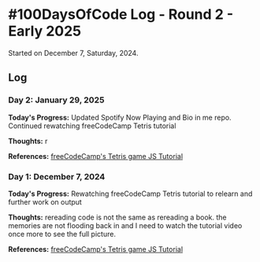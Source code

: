 # #100DaysOfCode Log - Round 2 - Early 2025

Started on December 7, Saturday, 2024.

## Log
### Day 2: January 29, 2025

**Today's Progress:** Updated Spotify Now Playing and Bio in me repo. Continued rewatching freeCodeCamp Tetris tutorial 

**Thoughts:** r

[**Link to work:**]::

**References:** [freeCodeCamp's Tetris game JS Tutorial][tetrisJS] 


### Day 1: December 7, 2024

**Today's Progress:** Rewatching freeCodeCamp Tetris tutorial to relearn and further work on output

**Thoughts:** rereading code is not the same as rereading a book. the memories are not flooding back in and I need to watch the tutorial video once more to see the full picture.

[**Link to work:**]::

**References:** [freeCodeCamp's Tetris game JS Tutorial][tetrisJS] 


<!-- link references -->
[tetrisJS]: https://www.freecodecamp.org/news/learn-javascript-by-creating-a-tetris-game/
[homemade-tetris]: https://github.com/krithvi/homemade-tetris
